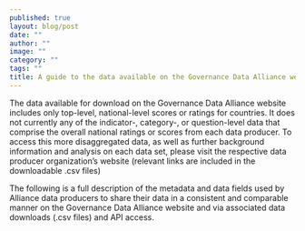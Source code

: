 ```yaml
---
published: true
layout: blog/post
date: ""
author: ""
image: ""
category: ""
tags: ""
title: A guide to the data available on the Governance Data Alliance website
---
```


The data available for download on the Governance Data Alliance website includes only top-level, national-level scores or ratings for countries. It does not currently any of the indicator-, category-, or question-level data that comprise the overall national ratings or scores from each data producer. To access this more disaggregated data, as well as further background information and analysis on each data set, please visit the respective data producer organization’s website (relevant links are included in the downloadable .csv files)

The following is a full description of the metadata and data fields used by Alliance data producers to share their data in a consistent and comparable manner on the Governance Data Alliance website and via associated data downloads (.csv files) and API access.

